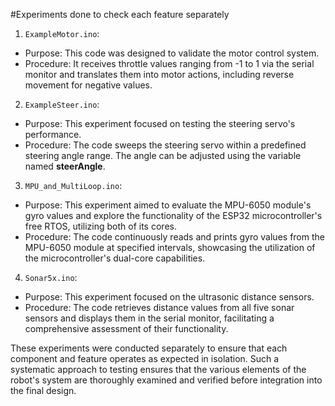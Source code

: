 #Experiments done to check each feature separately
1. `ExampleMotor.ino`:
* Purpose: This code was designed to validate the motor control system.
* Procedure: It receives throttle values ranging from -1 to 1 via the serial monitor and translates them into motor actions, including reverse movement for negative values.
   
2. `ExampleSteer.ino`:
* Purpose: This experiment focused on testing the steering servo's performance.
* Procedure: The code sweeps the steering servo within a predefined steering angle range. The angle can be adjusted using the variable named **steerAngle**.

3. `MPU_and_MultiLoop.ino`:
* Purpose: This experiment aimed to evaluate the MPU-6050 module's gyro values and explore the functionality of the ESP32 microcontroller's free RTOS, utilizing both of its cores.
* Procedure: The code continuously reads and prints gyro values from the MPU-6050 module at specified intervals, showcasing the utilization of the microcontroller's dual-core capabilities.

4. `Sonar5x.ino`:
* Purpose: This experiment focused on the ultrasonic distance sensors.
* Procedure: The code retrieves distance values from all five sonar sensors and displays them in the serial monitor, facilitating a comprehensive assessment of their functionality.

These experiments were conducted separately to ensure that each component and feature operates as expected in isolation. Such a systematic approach to testing ensures that the various elements of the robot's system are thoroughly examined and verified before integration into the final design.
